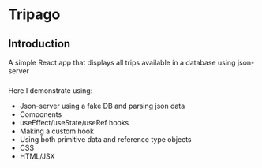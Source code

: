 # Tripago

## Introduction

A simple React app that displays all trips available in a database using json-server

### 

Here I demonstrate using: 

- Json-server using a fake DB and parsing json data
- Components
- useEffect/useState/useRef hooks
- Making a custom hook
- Using both primitive data and reference type objects
- CSS
- HTML/JSX

### 


